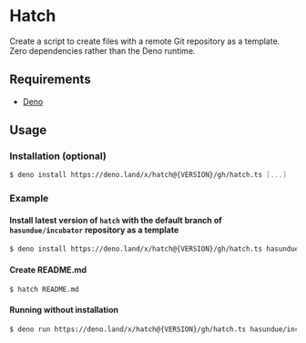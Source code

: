 # Hatch

Create a script to create files with a remote Git repository as a template. Zero
dependencies rather than the Deno runtime.

## Requirements

- [Deno](https://deno.land/)

## Usage

### Installation (optional)

```bash
$ deno install https://deno.land/x/hatch@{VERSION}/gh/hatch.ts [...]
```

### Example

#### Install latest version of `hatch` with the default branch of `hasundue/incubator` repository as a template

```bash
$ deno install https://deno.land/x/hatch@{VERSION}/gh/hatch.ts hasundue/incubator
```

#### Create README.md

```bash
$ hatch README.md
```

#### Running without installation

```bash
$ deno run https://deno.land/x/hatch@{VERSION}/gh/hatch.ts hasundue/incubator README.md
```
